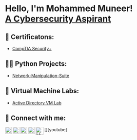 <h1>Hello, I'm Mohammed Muneer! <br/><a href="https://www.linkedin.com/in/Muneer44/">A Cybersecurity Aspirant</a></h1>

<h2>📰 Certificatons:</h2>

  - [CompTIA Security+](https://github.com/joshmadakor1/Algorithms-Practice)

<h2>👨‍💻 Python Projects:</h2>

  - [Network-Manipulation-Suite](https://github.com/Muneer44/Network-Manipulation-Suite)

<h2>🧪 Virtual Machine Labs:</h2>

- [Active Directory VM Lab](https://www.youtube.com/watch?v=a83ASGn_V_s)


<h2> 🤳 Connect with me:</h2>

[<img align="left" alt="Muneer44 | LinkedIn" width="22px" src="https://uxwing.com/wp-content/themes/uxwing/download/brands-and-social-media/linkedin-app-icon.svg" />][linkedin]
[<img align="left" alt="Muneer44 | Twitter" width="22px" src="https://uxwing.com/wp-content/themes/uxwing/download/brands-and-social-media/twitter-app-icon.svg" />][twitter]
[<img align="left" alt="Muneer44 | YouTube" width="22px" src="https://uxwing.com/wp-content/themes/uxwing/download/brands-and-social-media/youtube-square-color-icon.svg" />][youtube]
[<img align="left" alt="Muneer44 | Instagram" width="22px" src="https://uxwing.com/wp-content/themes/uxwing/download/brands-and-social-media/ig-instagram-icon.svg" />][instagram]
[<img align="left" alt="Muneer44 | Instagram" width="26px" src="https://uxwing.com/wp-content/themes/uxwing/download/brands-and-social-media/gmail-icon.svg" />][Gmail]

[twitter]: https://twitter.com/muneer__44
[instagram]: https://www.instagram.com/
[linkedin]: https://linkedin.com/in/Muneer44
[Gmail]: https://mail.google.com/mail/u/0/?fs=1&to=m.munr44@gmail.com&tf=cm

